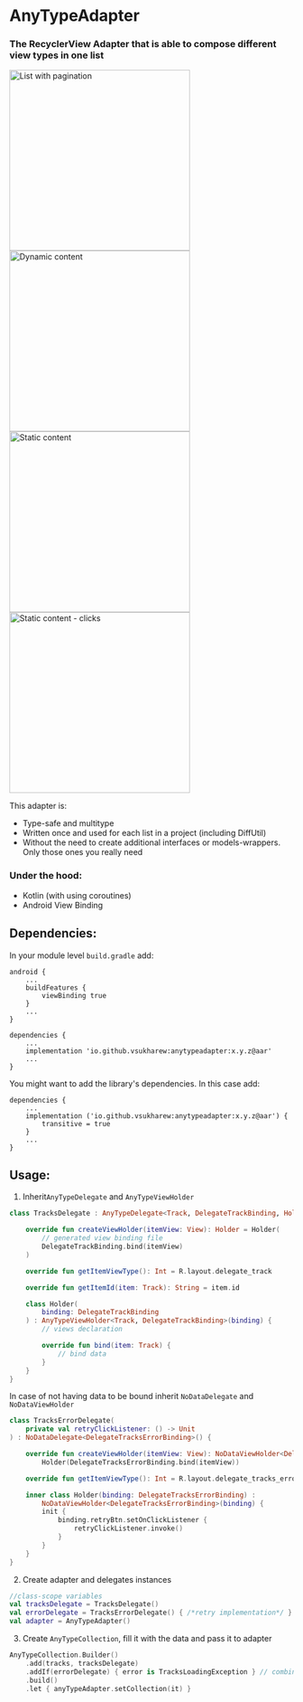 # AnyTypeAdapter

### The RecyclerView Adapter that is able to compose different view types in one list

<p float="center">
<img src="https://j.gifs.com/NLPR98.gif" alt="List with pagination" width="320"/>
<img src="https://j.gifs.com/NLPRN6.gif" alt="Dynamic content" width="320"/>
<img src="https://j.gifs.com/ANygYB.gif" alt="Static content" width="320"/>
<img src="https://j.gifs.com/wVPv4m.gif" alt="Static content - clicks" width="320"/>
</p>

This adapter is: 
- Type-safe and multitype
- Written once and used for each list in a project (including DiffUtil)
- Without the need to create additional interfaces or models-wrappers. Only those ones you really need

### Under the hood: 
- Kotlin (with using coroutines)
- Android View Binding

## Dependencies:
In your module level `build.gradle` add:
``` 
android {
    ...
    buildFeatures {
        viewBinding true
    }
    ...
}

dependencies {
    ...
    implementation 'io.github.vsukharew:anytypeadapter:x.y.z@aar'
    ...
}
```
You might want to add the library's dependencies. In this case add: 
```
dependencies {
    ...
    implementation ('io.github.vsukharew:anytypeadapter:x.y.z@aar') {
        transitive = true
    }
    ...
}
```

## Usage:
1. Inherit```AnyTypeDelegate``` and ```AnyTypeViewHolder```
```kotlin
class TracksDelegate : AnyTypeDelegate<Track, DelegateTrackBinding, Holder>() {

    override fun createViewHolder(itemView: View): Holder = Holder(
        // generated view binding file
        DelegateTrackBinding.bind(itemView)
    )

    override fun getItemViewType(): Int = R.layout.delegate_track

    override fun getItemId(item: Track): String = item.id

    class Holder(
        binding: DelegateTrackBinding
    ) : AnyTypeViewHolder<Track, DelegateTrackBinding>(binding) {
        // views declaration 

        override fun bind(item: Track) {
            // bind data
        }
    }
}
```

In case of not having data to be bound inherit ```NoDataDelegate``` and ```NoDataViewHolder```
```kotlin
class TracksErrorDelegate(
    private val retryClickListener: () -> Unit
) : NoDataDelegate<DelegateTracksErrorBinding>() {

    override fun createViewHolder(itemView: View): NoDataViewHolder<DelegateTracksErrorBinding> =
        Holder(DelegateTracksErrorBinding.bind(itemView))

    override fun getItemViewType(): Int = R.layout.delegate_tracks_error

    inner class Holder(binding: DelegateTracksErrorBinding) :
        NoDataViewHolder<DelegateTracksErrorBinding>(binding) {
        init {
            binding.retryBtn.setOnClickListener {
                retryClickListener.invoke()
            }
        }
    }
}
```
2. Create adapter and delegates instances
```kotlin
//class-scope variables
val tracksDelegate = TracksDelegate()
val errorDelegate = TracksErrorDelegate() { /*retry implementation*/ }
val adapter = AnyTypeAdapter()
```
3. Create `AnyTypeCollection`, fill it with the data and pass it to adapter
```kotlin
AnyTypeCollection.Builder()
    .add(tracks, tracksDelegate)
    .addIf(errorDelegate) { error is TracksLoadingException } // combine builder methods depending on your data
    .build()
    .let { anyTypeAdapter.setCollection(it) }
```            
